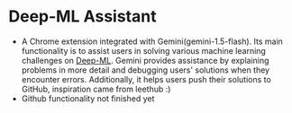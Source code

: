# Deep-ML Assistant

- A Chrome extension integrated with Gemini(gemini-1.5-flash). Its main functionality is to assist users in solving various machine learning challenges on [Deep-ML](https://www.deep-ml.com). Gemini provides assistance by explaining problems in more detail and debugging users' solutions when they encounter errors. Additionally, it helps users push their solutions to GitHub, inspiration came from leethub :)
- Github functionality not finished yet
